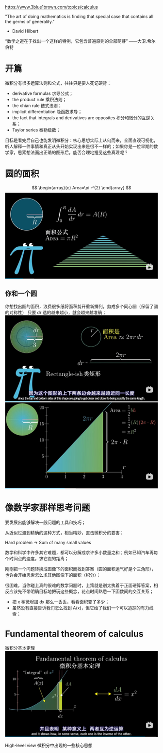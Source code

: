 https://www.3blue1brown.com/topics/calculus

"The art of doing mathematics is finding that special case that contains all the germs of generality."
- David Hilbert

“数学之道在于找出一个这样的特例，它包含普遍原则的全部萌芽”
——大卫.希尔伯特

# 开篇
微积分有很多运算法则和公式，往往只是要人死记硬背：
* derivative formulas 求导公式；
* the product rule 乘积法则；
* the chian rule 链式法则；
* implicit differentiation 隐函数求导；
* the fact that integrals and derivatives are opposites 积分和微分的互逆关系；
* Taylor series 泰勒级数；


目标是看完后自己也能发明微积分：核心思想实际上从何而来，全面直观可视化，听人解释一件事情和真正从头开始实现出来是很不一样的；如果你是一位早期的数学家，思索想法画出正确的图形后，能否合理地撞见这些真理呢？

# 圆的面积
$$
\begin{array}{c}   
Area=\pi r^{2} 
\end{array}
$$
![](Media/01/圆的面积.png)

## 你和一个圆
你想找出圆的面积，浪费很多纸将面积剪开重新排列，剪成多个同心圆（保留了圆的对称性）
只要 dr 选的越来越小，就会越来越准确；
![](Media/01/类矩形.png)
![](Media/01/三角形面积.png)


# 像数学家那样思考问题
要发展出能够解决一般问题的工具和技巧；

从近似过渡到精确的这种方式，相当精妙，直击微积分的要害；

Hard problem -> Sum of many small values

数学和科学中许多其它难题，都可以分解成求许多小数量之和；例如已知汽车再每个时间点的速度，求它跑的距离；

刚刚把一个问题转换成图像下的面积而找到答案（圆的面积运气好是个三角形），也许会开始思索怎么求其他图像下的面积（积分）；

很困难，当你碰上真的很难的数学问题时，上策就是别太执着于正面硬算答案，相反应该先不带明确目标地把玩这些概念，花点时间熟悉一下函数间的交互关系；
* 把 x 稍微增加 dx 那么一丢丢，看看面积变了多少；
* 虽然没有直接告诉我们怎么找到 A(x)，但它给了我们一个可以追踪的有力线索；

# Fundamental theorem of calculus
微积分基本定理
![](Media/01/微积分基本定理.png)

High-level view 微积分中出现的一些核心思想